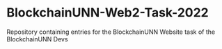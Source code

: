 # BlockchainUNN-Web2-Task-2022
Repository containing entries for the BlockchainUNN Website task of the BlockchainUNN Devs 
